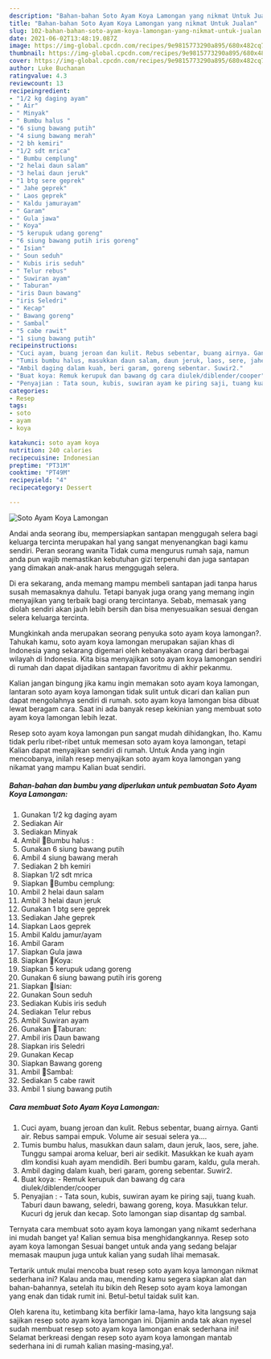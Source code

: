 ```yaml
---
description: "Bahan-bahan Soto Ayam Koya Lamongan yang nikmat Untuk Jualan"
title: "Bahan-bahan Soto Ayam Koya Lamongan yang nikmat Untuk Jualan"
slug: 102-bahan-bahan-soto-ayam-koya-lamongan-yang-nikmat-untuk-jualan
date: 2021-06-02T13:48:19.087Z
image: https://img-global.cpcdn.com/recipes/9e9815773290a895/680x482cq70/soto-ayam-koya-lamongan-foto-resep-utama.jpg
thumbnail: https://img-global.cpcdn.com/recipes/9e9815773290a895/680x482cq70/soto-ayam-koya-lamongan-foto-resep-utama.jpg
cover: https://img-global.cpcdn.com/recipes/9e9815773290a895/680x482cq70/soto-ayam-koya-lamongan-foto-resep-utama.jpg
author: Luke Buchanan
ratingvalue: 4.3
reviewcount: 13
recipeingredient:
- "1/2 kg daging ayam"
- " Air"
- " Minyak"
- " Bumbu halus "
- "6 siung bawang putih"
- "4 siung bawang merah"
- "2 bh kemiri"
- "1/2 sdt mrica"
- " Bumbu cemplung"
- "2 helai daun salam"
- "3 helai daun jeruk"
- "1 btg sere geprek"
- " Jahe geprek"
- " Laos geprek"
- " Kaldu jamurayam"
- " Garam"
- " Gula jawa"
- " Koya"
- "5 kerupuk udang goreng"
- "6 siung bawang putih iris goreng"
- " Isian"
- " Soun seduh"
- " Kubis iris seduh"
- " Telur rebus"
- " Suwiran ayam"
- " Taburan"
- "iris Daun bawang"
- "iris Seledri"
- " Kecap"
- " Bawang goreng"
- " Sambal"
- "5 cabe rawit"
- "1 siung bawang putih"
recipeinstructions:
- "Cuci ayam, buang jeroan dan kulit. Rebus sebentar, buang airnya. Ganti air. Rebus sampai empuk. Volume air sesuai selera ya...."
- "Tumis bumbu halus, masukkan daun salam, daun jeruk, laos, sere, jahe. Tunggu sampai aroma keluar, beri air sedikit. Masukkan ke kuah ayam dlm kondisi kuah ayam mendidih. Beri bumbu garam, kaldu, gula merah."
- "Ambil daging dalam kuah, beri garam, goreng sebentar. Suwir2."
- "Buat koya: Remuk kerupuk dan bawang dg cara diulek/diblender/cooper"
- "Penyajian : Tata soun, kubis, suwiran ayam ke piring saji, tuang kuah. Taburi daun bawang, seledri, bawang goreng, koya. Masukkan telur. Kucuri dg jeruk dan kecap. Soto lamongan siap disantap dg sambal."
categories:
- Resep
tags:
- soto
- ayam
- koya

katakunci: soto ayam koya 
nutrition: 240 calories
recipecuisine: Indonesian
preptime: "PT31M"
cooktime: "PT49M"
recipeyield: "4"
recipecategory: Dessert

---
```



![Soto Ayam Koya Lamongan](https://img-global.cpcdn.com/recipes/9e9815773290a895/680x482cq70/soto-ayam-koya-lamongan-foto-resep-utama.jpg)

Andai anda seorang ibu, mempersiapkan santapan menggugah selera bagi keluarga tercinta merupakan hal yang sangat menyenangkan bagi kamu sendiri. Peran seorang  wanita Tidak cuma mengurus rumah saja, namun anda pun wajib memastikan kebutuhan gizi terpenuhi dan juga santapan yang dimakan anak-anak harus menggugah selera.

Di era  sekarang, anda memang mampu membeli santapan jadi tanpa harus susah memasaknya dahulu. Tetapi banyak juga orang yang memang ingin menyajikan yang terbaik bagi orang tercintanya. Sebab, memasak yang diolah sendiri akan jauh lebih bersih dan bisa menyesuaikan sesuai dengan selera keluarga tercinta. 



Mungkinkah anda merupakan seorang penyuka soto ayam koya lamongan?. Tahukah kamu, soto ayam koya lamongan merupakan sajian khas di Indonesia yang sekarang digemari oleh kebanyakan orang dari berbagai wilayah di Indonesia. Kita bisa menyajikan soto ayam koya lamongan sendiri di rumah dan dapat dijadikan santapan favoritmu di akhir pekanmu.

Kalian jangan bingung jika kamu ingin memakan soto ayam koya lamongan, lantaran soto ayam koya lamongan tidak sulit untuk dicari dan kalian pun dapat mengolahnya sendiri di rumah. soto ayam koya lamongan bisa dibuat lewat beragam cara. Saat ini ada banyak resep kekinian yang membuat soto ayam koya lamongan lebih lezat.

Resep soto ayam koya lamongan pun sangat mudah dihidangkan, lho. Kamu tidak perlu ribet-ribet untuk memesan soto ayam koya lamongan, tetapi Kalian dapat menyajikan sendiri di rumah. Untuk Anda yang ingin mencobanya, inilah resep menyajikan soto ayam koya lamongan yang nikamat yang mampu Kalian buat sendiri.

<!--inarticleads1-->

##### Bahan-bahan dan bumbu yang diperlukan untuk pembuatan Soto Ayam Koya Lamongan:

1. Gunakan 1/2 kg daging ayam
1. Sediakan  Air
1. Sediakan  Minyak
1. Ambil  🌷Bumbu halus :
1. Gunakan 6 siung bawang putih
1. Ambil 4 siung bawang merah
1. Sediakan 2 bh kemiri
1. Siapkan 1/2 sdt mrica
1. Siapkan  🌷Bumbu cemplung:
1. Ambil 2 helai daun salam
1. Ambil 3 helai daun jeruk
1. Gunakan 1 btg sere geprek
1. Sediakan  Jahe geprek
1. Siapkan  Laos geprek
1. Ambil  Kaldu jamur/ayam
1. Ambil  Garam
1. Siapkan  Gula jawa
1. Siapkan  🌷Koya:
1. Siapkan 5 kerupuk udang goreng
1. Gunakan 6 siung bawang putih iris goreng
1. Siapkan  🌷Isian:
1. Gunakan  Soun seduh
1. Sediakan  Kubis iris seduh
1. Sediakan  Telur rebus
1. Ambil  Suwiran ayam
1. Gunakan  🌷Taburan:
1. Ambil iris Daun bawang
1. Siapkan iris Seledri
1. Gunakan  Kecap
1. Siapkan  Bawang goreng
1. Ambil  🌷Sambal:
1. Sediakan 5 cabe rawit
1. Ambil 1 siung bawang putih




<!--inarticleads2-->

##### Cara membuat Soto Ayam Koya Lamongan:

1. Cuci ayam, buang jeroan dan kulit. Rebus sebentar, buang airnya. Ganti air. Rebus sampai empuk. Volume air sesuai selera ya....
1. Tumis bumbu halus, masukkan daun salam, daun jeruk, laos, sere, jahe. Tunggu sampai aroma keluar, beri air sedikit. Masukkan ke kuah ayam dlm kondisi kuah ayam mendidih. Beri bumbu garam, kaldu, gula merah.
1. Ambil daging dalam kuah, beri garam, goreng sebentar. Suwir2.
1. Buat koya: - Remuk kerupuk dan bawang dg cara diulek/diblender/cooper
1. Penyajian : - Tata soun, kubis, suwiran ayam ke piring saji, tuang kuah. Taburi daun bawang, seledri, bawang goreng, koya. Masukkan telur. Kucuri dg jeruk dan kecap. Soto lamongan siap disantap dg sambal.




Ternyata cara membuat soto ayam koya lamongan yang nikamt sederhana ini mudah banget ya! Kalian semua bisa menghidangkannya. Resep soto ayam koya lamongan Sesuai banget untuk anda yang sedang belajar memasak maupun juga untuk kalian yang sudah lihai memasak.

Tertarik untuk mulai mencoba buat resep soto ayam koya lamongan nikmat sederhana ini? Kalau anda mau, mending kamu segera siapkan alat dan bahan-bahannya, setelah itu bikin deh Resep soto ayam koya lamongan yang enak dan tidak rumit ini. Betul-betul taidak sulit kan. 

Oleh karena itu, ketimbang kita berfikir lama-lama, hayo kita langsung saja sajikan resep soto ayam koya lamongan ini. Dijamin anda tak akan nyesel sudah membuat resep soto ayam koya lamongan enak sederhana ini! Selamat berkreasi dengan resep soto ayam koya lamongan mantab sederhana ini di rumah kalian masing-masing,ya!.

